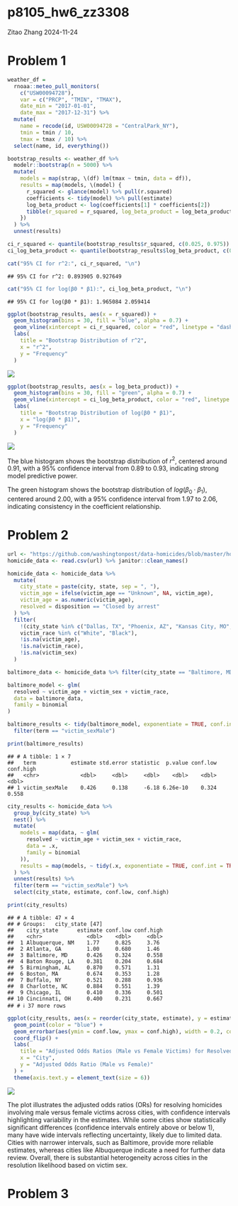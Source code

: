 p8105_hw6_zz3308
================
Zitao Zhang
2024-11-24

# Problem 1

``` r
weather_df = 
  rnoaa::meteo_pull_monitors(
    c("USW00094728"),
    var = c("PRCP", "TMIN", "TMAX"), 
    date_min = "2017-01-01",
    date_max = "2017-12-31") %>%
  mutate(
    name = recode(id, USW00094728 = "CentralPark_NY"),
    tmin = tmin / 10,
    tmax = tmax / 10) %>%
  select(name, id, everything())
```

``` r
bootstrap_results <- weather_df %>%
  modelr::bootstrap(n = 5000) %>%
  mutate(
    models = map(strap, \(df) lm(tmax ~ tmin, data = df)),
    results = map(models, \(model) {
      r_squared <- glance(model) %>% pull(r.squared)
      coefficients <- tidy(model) %>% pull(estimate)
      log_beta_product <- log(coefficients[1] * coefficients[2])
      tibble(r_squared = r_squared, log_beta_product = log_beta_product)
    })
  ) %>%
  unnest(results)

ci_r_squared <- quantile(bootstrap_results$r_squared, c(0.025, 0.975))
ci_log_beta_product <- quantile(bootstrap_results$log_beta_product, c(0.025, 0.975))

cat("95% CI for r^2:", ci_r_squared, "\n")
```

    ## 95% CI for r^2: 0.893905 0.927649

``` r
cat("95% CI for log(β0 * β1):", ci_log_beta_product, "\n")
```

    ## 95% CI for log(β0 * β1): 1.965084 2.059414

``` r
ggplot(bootstrap_results, aes(x = r_squared)) +
  geom_histogram(bins = 30, fill = "blue", alpha = 0.7) +
  geom_vline(xintercept = ci_r_squared, color = "red", linetype = "dashed") +
  labs(
    title = "Bootstrap Distribution of r^2",
    x = "r^2",
    y = "Frequency"
  )
```

![](p8105_hw6_zz3308_files/figure-gfm/unnamed-chunk-2-1.png)<!-- -->

``` r
ggplot(bootstrap_results, aes(x = log_beta_product)) +
  geom_histogram(bins = 30, fill = "green", alpha = 0.7) +
  geom_vline(xintercept = ci_log_beta_product, color = "red", linetype = "dashed") +
  labs(
    title = "Bootstrap Distribution of log(β0 * β1)",
    x = "log(β0 * β1)",
    y = "Frequency"
  )
```

![](p8105_hw6_zz3308_files/figure-gfm/unnamed-chunk-2-2.png)<!-- -->

The blue histogram shows the bootstrap distribution of $r^2$, centered
around 0.91, with a 95% confidence interval from 0.89 to 0.93,
indicating strong model predictive power.

The green histogram shows the bootstrap distribution of
$log(\beta_0 \cdot \beta_1)$, centered around 2.00, with a 95%
confidence interval from 1.97 to 2.06, indicating consistency in the
coefficient relationship.

# Problem 2

``` r
url <- "https://github.com/washingtonpost/data-homicides/blob/master/homicide-data.csv?raw=true"
homicide_data <- read.csv(url) %>% janitor::clean_names()
```

``` r
homicide_data <- homicide_data %>%
  mutate(
    city_state = paste(city, state, sep = ", "),
    victim_age = ifelse(victim_age == "Unknown", NA, victim_age),
    victim_age = as.numeric(victim_age),
    resolved = disposition == "Closed by arrest"
  ) %>%
  filter(
    !(city_state %in% c("Dallas, TX", "Phoenix, AZ", "Kansas City, MO", "Tulsa, AL")), 
    victim_race %in% c("White", "Black"),
    !is.na(victim_age),
    !is.na(victim_race),
    !is.na(victim_sex)
  )
```

``` r
baltimore_data <- homicide_data %>% filter(city_state == "Baltimore, MD")

baltimore_model <- glm(
  resolved ~ victim_age + victim_sex + victim_race,
  data = baltimore_data,
  family = binomial
)

baltimore_results <- tidy(baltimore_model, exponentiate = TRUE, conf.int = TRUE) %>%
  filter(term == "victim_sexMale")

print(baltimore_results)
```

    ## # A tibble: 1 × 7
    ##   term           estimate std.error statistic  p.value conf.low conf.high
    ##   <chr>             <dbl>     <dbl>     <dbl>    <dbl>    <dbl>     <dbl>
    ## 1 victim_sexMale    0.426     0.138     -6.18 6.26e-10    0.324     0.558

``` r
city_results <- homicide_data %>%
  group_by(city_state) %>%
  nest() %>%
  mutate(
    models = map(data, ~ glm(
      resolved ~ victim_age + victim_sex + victim_race,
      data = .x,
      family = binomial
    )),
    results = map(models, ~ tidy(.x, exponentiate = TRUE, conf.int = TRUE))
  ) %>%
  unnest(results) %>%
  filter(term == "victim_sexMale") %>%
  select(city_state, estimate, conf.low, conf.high)

print(city_results)
```

    ## # A tibble: 47 × 4
    ## # Groups:   city_state [47]
    ##    city_state      estimate conf.low conf.high
    ##    <chr>              <dbl>    <dbl>     <dbl>
    ##  1 Albuquerque, NM    1.77     0.825     3.76 
    ##  2 Atlanta, GA        1.00     0.680     1.46 
    ##  3 Baltimore, MD      0.426    0.324     0.558
    ##  4 Baton Rouge, LA    0.381    0.204     0.684
    ##  5 Birmingham, AL     0.870    0.571     1.31 
    ##  6 Boston, MA         0.674    0.353     1.28 
    ##  7 Buffalo, NY        0.521    0.288     0.936
    ##  8 Charlotte, NC      0.884    0.551     1.39 
    ##  9 Chicago, IL        0.410    0.336     0.501
    ## 10 Cincinnati, OH     0.400    0.231     0.667
    ## # ℹ 37 more rows

``` r
ggplot(city_results, aes(x = reorder(city_state, estimate), y = estimate)) +
  geom_point(color = "blue") +
  geom_errorbar(aes(ymin = conf.low, ymax = conf.high), width = 0.2, color = "red") +
  coord_flip() +
  labs(
    title = "Adjusted Odds Ratios (Male vs Female Victims) for Resolved Homicides",
    x = "City",
    y = "Adjusted Odds Ratio (Male vs Female)"
  ) +
  theme(axis.text.y = element_text(size = 6))
```

![](p8105_hw6_zz3308_files/figure-gfm/unnamed-chunk-7-1.png)<!-- -->

The plot illustrates the adjusted odds ratios (ORs) for resolving
homicides involving male versus female victims across cities, with
confidence intervals highlighting variability in the estimates. While
some cities show statistically significant differences (confidence
intervals entirely above or below 1), many have wide intervals
reflecting uncertainty, likely due to limited data. Cities with narrower
intervals, such as Baltimore, provide more reliable estimates, whereas
cities like Albuquerque indicate a need for further data review.
Overall, there is substantial heterogeneity across cities in the
resolution likelihood based on victim sex.

# Problem 3
